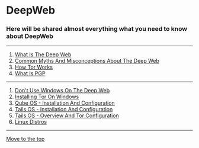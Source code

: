 # DeepWeb
### Here will be shared almost everything what you need to know about DeepWeb 

<hr>

1. [What Is The Deep Web](0001.md)
2. [Common Myths And Misconceptions About The Deep Web](0010.md)
3. [How Tor Works](0011.md)
4. [What Is PGP](0100.md) 
<hr>

1. [Don't Use Windows On The Deep Web](0101.md)
2. [Installing Tor On Windows](0110.md)
3. [Qube OS - Installation And Configuration](0111.md)
4. [Tails OS - Installation And Configuration](1000.md)
5. [Tails OS - Overview And Tor Configuration](1001.md)
6. [Linux Distros](1010.md)
<hr>
 
 <!--
 12
 [Installing And Configuring Tor On UbuntuLinux](1011.md) 
 
 -->

[Move to the top](https://github.com/wikicrafter/DeepWeb)
